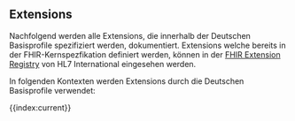 ## Extensions

Nachfolgend werden alle Extensions, die innerhalb der Deutschen Basisprofile spezifiziert werden, dokumentiert. Extensions welche bereits in der FHIR-Kernspezfikation definiert werden, können in der [FHIR Extension Registry](http://hl7.org/fhir/extensibility-registry.html) von HL7 International eingesehen werden.

In folgenden Kontexten werden Extensions durch die Deutschen Basisprofile verwendet:

{{index:current}}